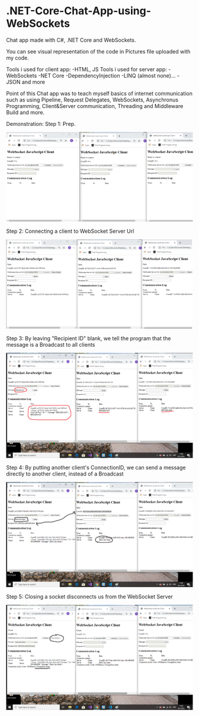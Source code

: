 # .NET-Core-Chat-App-using-WebSockets
Chat app made with C#, .NET Core and WebSockets.

You can see visual representation of the code in Pictures file uploaded with my code.

Tools i used for client app:
-HTML, JS
Tools i used for server app:
-WebSockets
-NET Core
-DependencyInjection
-LINQ (almost none)...
-JSON
and more

Point of this Chat app was to teach myself basics of internet communication such as
using Pipeline, Request Delegates, WebSockets, Asynchronus Programming, Client&Server communication, Threading and Middleware Build
and more.



Demonstration:
Step 1: Prep.

![](https://github.com/fisamodo/.NET-Core-Chat-App-using-WebSockets/blob/master/Pictures/1.png)

Step 2: Connecting a client to WebSocket Server Url

![](https://github.com/fisamodo/.NET-Core-Chat-App-using-WebSockets/blob/master/Pictures/2.png)

Step 3: By leaving "Recipient ID" blank, we tell the program that the message is a Broadcast to all clients 

![](https://github.com/fisamodo/.NET-Core-Chat-App-using-WebSockets/blob/master/Pictures/3.png)

Step 4: By putting another client's ConnectionID, we can send a message directly to another client, instead of a Broadcast

![](https://github.com/fisamodo/.NET-Core-Chat-App-using-WebSockets/blob/master/Pictures/4.png)

Step 5: Closing a socket disconnects us from the WebSocket Server

![](https://github.com/fisamodo/.NET-Core-Chat-App-using-WebSockets/blob/master/Pictures/5.png)
